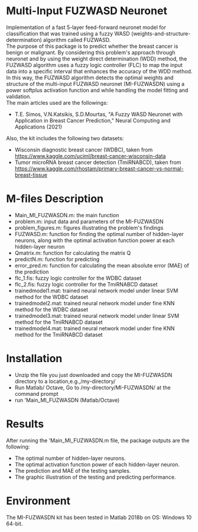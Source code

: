 # Multi-Input FUZWASD Neuronet
Implementation of a fast 5-layer feed-forward neuronet model for classification that was trained using a fuzzy WASD (weights-and-structure-determination) algorithm called FUZWASD.\
The purpose of this package is to predict whether the breast cancer is benign or malignant. By considering this problem's approach through neuronet and by using the weight direct determination (WDD) method, the FUZWASD algorithm uses a fuzzy logic controller (FLC) to map the input data into a specific interval that enhances the accuracy of the WDD method. In this way, the FUZWASD algorithm detects the optimal weights and structure of the multi-input FUZWASD neuronet (MI-FUZWASDN) using a power softplus activation function and while handling the model fitting and validation.\
The main articles used are the followings:
*	T.E. Simos, V.N.Katsikis, S.D.Mourtas, "A Fuzzy WASD Neuronet with Application in Breast Cancer Prediction," Neural Computing and Applications (2021)

Also, the kit includes the following two datasets:
*	Wisconsin diagnostic breast cancer (WDBC), taken from https://www.kaggle.com/uciml/breast-cancer-wisconsin-data
*	Tumor microRNA breast cancer detection (TmiRNABCD), taken from https://www.kaggle.com/rhostam/primary-breast-cancer-vs-normal-breast-tissue

# M-files Description
*	Main_MI_FUZWASDN.m: the main function
*	problem.m: input data and parameters of the MI-FUZWASDN
*	problem_figures.m: figures illustrating the problem's findings
*	FUZWASD.m: function for finding the optimal number of hidden-layer neurons, along with the optimal activation function power at each hidden-layer neuron
*	Qmatrix.m: function for calculating the matrix Q
*	predictN.m: function for predicting
*	error_pred.m: function for calculating the mean absolute error (MAE) of the prediction
*	flc_1.fis: fuzzy logic controller for the WDBC dataset
*	flc_2.fis: fuzzy logic controller for the TmiRNABCD dataset
*	trainedmodel1.mat: trained neural network model under linear SVM method for the WDBC dataset
*	trainedmodel2.mat: trained neural network model under fine KNN method for the WDBC dataset
*	trainedmodel3.mat: trained neural network model under linear SVM method for the TmiRNABCD dataset
*	trainedmodel4.mat: trained neural network model under fine KNN method for the TmiRNABCD dataset

# Installation
*	Unzip the file you just downloaded and copy the MI-FUZWASDN directory to a location,e.g.,/my-directory/
*	Run Matlab/ Octave, Go to /my-directory/MI-FUZWASDN/ at the command prompt
*	run 'Main_MI_FUZWASDN (Matlab/Octave)

# Results
After running the 'Main_MI_FUZWASDN.m file, the package outputs are the following:
*	The optimal number of hidden-layer neurons.
*	The optimal activation function power of each hidden-layer neuron.
*	The prediction and MAE of the testing samples.
*	The graphic illustration of the testing and predicting performance.

# Environment
The MI-FUZWASDN kit has been tested in Matlab 2018b on OS: Windows 10 64-bit.
